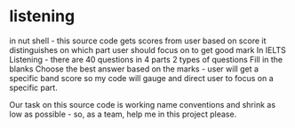 # listening
in nut shell - this source code gets scores from user
based on score it distinguishes on which part user should focus on to get good mark
In IELTS Listening - there are 40 questions in 4 parts
2 types of questions 
Fill in the blanks
Choose the best answer
based on the marks - user will get a specific band score so my code will gauge and direct user to focus on a specific part.

Our task on this source code is working name conventions and shrink as low as possible - so, as a team, help me in this project please.
